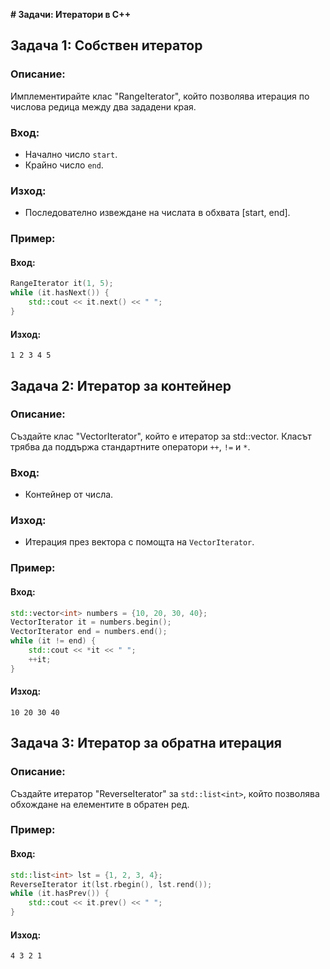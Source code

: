 **# Задачи: Итератори в C++**

## **Задача 1: Собствен итератор**

### **Описание:**

Имплементирайте клас "RangeIterator", който позволява итерация по числова редица между два зададени края.

### **Вход:**

- Начално число `start`.
- Крайно число `end`.

### **Изход:**

- Последователно извеждане на числата в обхвата [start, end].

### **Пример:**

#### **Вход:**

```cpp
RangeIterator it(1, 5);
while (it.hasNext()) {
    std::cout << it.next() << " ";
}
```

#### **Изход:**

```
1 2 3 4 5
```

## **Задача 2: Итератор за контейнер**

### **Описание:**

Създайте клас "VectorIterator", който е итератор за std::vector<int>. Класът трябва да поддържа стандартните оператори `++`, `!=` и `*`.

### **Вход:**

- Контейнер от числа.

### **Изход:**

- Итерация през вектора с помощта на `VectorIterator`.

### **Пример:**

#### **Вход:**

```cpp
std::vector<int> numbers = {10, 20, 30, 40};
VectorIterator it = numbers.begin();
VectorIterator end = numbers.end();
while (it != end) {
    std::cout << *it << " ";
    ++it;
}
```

#### **Изход:**

```
10 20 30 40
```

## **Задача 3: Итератор за обратна итерация**

### **Описание:**

Създайте итератор "ReverseIterator" за `std::list<int>`, който позволява обхождане на елементите в обратен ред.

### **Пример:**

#### **Вход:**

```cpp
std::list<int> lst = {1, 2, 3, 4};
ReverseIterator it(lst.rbegin(), lst.rend());
while (it.hasPrev()) {
    std::cout << it.prev() << " ";
}
```

#### **Изход:**

```
4 3 2 1
```
